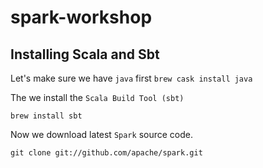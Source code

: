 # spark-workshop

## Installing Scala and Sbt

Let's make sure we have `java` first
`brew cask install java`

The we install the `Scala Build Tool (sbt)`

`brew install sbt`

Now we download latest `Spark` source code.

`git clone git://github.com/apache/spark.git`
